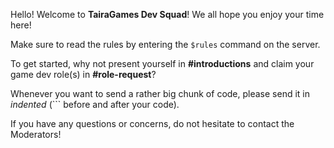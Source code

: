 Hello! Welcome to **TairaGames Dev Squad**!
We all hope you enjoy your time here!

Make sure to read the rules by entering the `$rules` command on the server.

To get started, why not present yourself in **#introductions** and claim your game dev role(s) in **#role-request**?

Whenever you want to send a rather big chunk of code, please send it in *indented* (``` before and after your code).

If you have any questions or concerns, do not hesitate to contact the Moderators!

